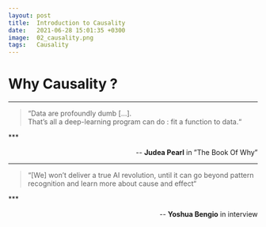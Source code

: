 ```yaml
---
layout: post
title:  Introduction to Causality
date:   2021-06-28 15:01:35 +0300
image:  02_causality.png
tags:   Causality
---
```


# Why Causality ?

*** 

<blockquote>
    <p>“Data are profoundly dumb [...]. <br>
    That’s all a deep-learning program can do : fit a
function to data.“
    </p>
</blockquote>
*** 

<p style="text-align:right;">-- <strong>Judea Pearl</strong> in ”The Book Of Why”</p>

***

<blockquote>
    <p>“[We] won’t deliver a true AI revolution, until it can go beyond pattern recognition
and learn more about cause and effect“
    </p>
</blockquote>
*** 

<p style="text-align:right;">-- <strong>Yoshua Bengio</strong> in interview</p>